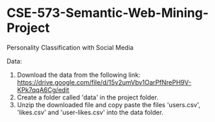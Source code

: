 # CSE-573-Semantic-Web-Mining-Project
Personality Classification with Social Media

Data:
1. Download the data from the following link:
  https://drive.google.com/file/d/15v2umVbv1OarPfNrePH9V-KPk7qqA6Cg/edit
2. Create a folder called 'data' in the project folder.
3. Unzip the downloaded file and copy paste the files 'users.csv', 'likes.csv' and 'user-likes.csv' into the data folder.
